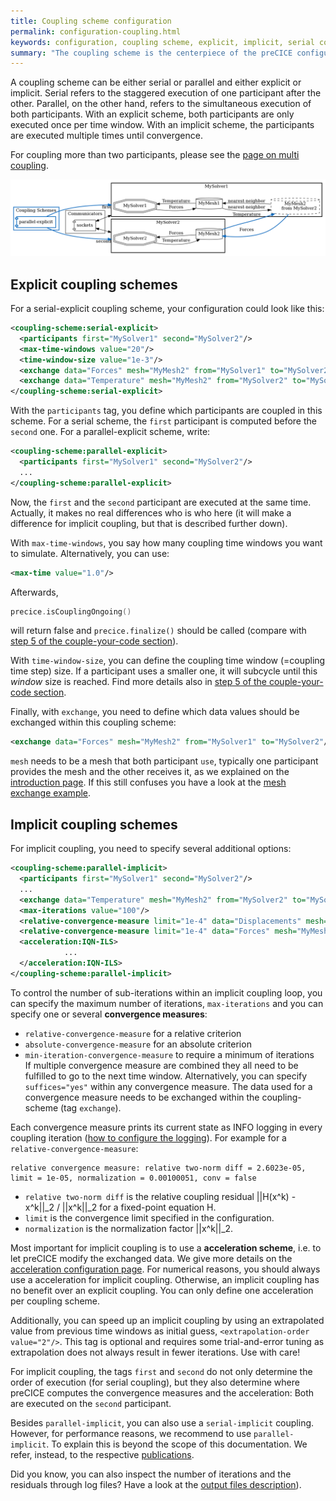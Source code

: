 ```yaml
---
title: Coupling scheme configuration
permalink: configuration-coupling.html
keywords: configuration, coupling scheme, explicit, implicit, serial coupling, parallel coupling
summary: "The coupling scheme is the centerpiece of the preCICE configuration. It describes the logical execution order of two or more participants. On this page, we explain how to couple two participants."
---
```


A coupling scheme can be either serial or parallel and either explicit or implicit. Serial refers to the staggered execution of one participant after the other. Parallel, on the other hand, refers to the simultaneous execution of both participants. With an explicit scheme, both participants are only executed once per time window. With an implicit scheme, the participants are executed multiple times until convergence.

For coupling more than two participants, please see the [page on multi coupling](configuration-coupling-multi.html).

![Coupling scheme configuration](images/docs/configuration/doc-cplscheme.png)

## Explicit coupling schemes

For a serial-explicit coupling scheme, your configuration could look like this:

```xml
<coupling-scheme:serial-explicit>
  <participants first="MySolver1" second="MySolver2"/>
  <max-time-windows value="20"/>
  <time-window-size value="1e-3"/>
  <exchange data="Forces" mesh="MyMesh2" from="MySolver1" to="MySolver2"/>
  <exchange data="Temperature" mesh="MyMesh2" from="MySolver2" to="MySolver1"/>
</coupling-scheme:serial-explicit>
```

With the `participants` tag, you define which participants are coupled in this scheme. For a serial scheme, the `first` participant is computed before the `second` one. For a parallel-explicit scheme, write:

```xml
<coupling-scheme:parallel-explicit>
  <participants first="MySolver1" second="MySolver2"/>
  ...
</coupling-scheme:parallel-explicit>
```

Now, the `first` and the `second` participant are executed at the same time. Actually, it makes no real differences who is who here (it will make a difference for implicit coupling, but that is described further down).

With `max-time-windows`, you say how many coupling time windows you want to simulate. Alternatively, you can use:

```xml
<max-time value="1.0"/> 
```

Afterwards,

```c++
precice.isCouplingOngoing()
```

will return false and `precice.finalize()` should be called (compare with [step 5 of the couple-your-code section](couple-your-code-timestep-sizes.html#steering-the-end-of-the-simulation)).  

With `time-window-size`, you can define the coupling time window (=coupling time step) size. If a participant uses a smaller one, it will subcycle until this _window_ size is reached. Find more details also in [step 5 of the couple-your-code section](couple-your-code-timestep-sizes.html).

Finally, with `exchange`, you need to define which data values should be exchanged within this coupling scheme:

```xml
<exchange data="Forces" mesh="MyMesh2" from="MySolver1" to="MySolver2"/>
```

`mesh` needs to be a mesh that both participant `use`, typically one participant provides the mesh and the other receives it, as we explained on the [introduction page](configuration-introduction.html). If this still confuses you have a look at the [mesh exchange example](configuration-coupling-mesh-exchange.html).

## Implicit coupling schemes

For implicit coupling, you need to specify several additional options:

```xml
<coupling-scheme:parallel-implicit>
  <participants first="MySolver1" second="MySolver2"/>
  ...
  <exchange data="Temperature" mesh="MyMesh2" from="MySolver2" to="MySolver1"/>        
  <max-iterations value="100"/>
  <relative-convergence-measure limit="1e-4" data="Displacements" mesh="MyMesh2"/>
  <relative-convergence-measure limit="1e-4" data="Forces" mesh="MyMesh2"/>
  <acceleration:IQN-ILS>
            ...
  </acceleration:IQN-ILS>
</coupling-scheme:parallel-implicit>
```

To control the number of sub-iterations within an implicit coupling loop, you can specify the maximum number of iterations, `max-iterations` and you can specify one or several **convergence measures**:

* `relative-convergence-measure` for a relative criterion
* `absolute-convergence-measure` for an absolute criterion
* `min-iteration-convergence-measure` to require a minimum of iterations  
If multiple convergence measure are combined they all need to be fulfilled to go to the next time window. Alternatively, you can specify `suffices="yes"` within any convergence measure.
The data used for a convergence measure needs to be exchanged within the coupling-scheme (tag `exchange`).

Each convergence measure prints its current state as INFO logging in every coupling iteration ([how to configure the logging](configuration-logging.html)). For example for a `relative-convergence-measure`:

```text
relative convergence measure: relative two-norm diff = 2.6023e-05, limit = 1e-05, normalization = 0.00100051, conv = false
```

* `relative two-norm diff` is the relative coupling residual \|\|H(x^k) - x^k\|\|_2 / \|\|x^k\|\|_2 for a fixed-point equation H.
* `limit` is the convergence limit specified in the configuration.
* `normalization` is the normalization factor \|\|x^k\|\|_2.

Most important for implicit coupling is to use a **acceleration scheme**, i.e. to let preCICE modify the exchanged data. We give more details on the [acceleration configuration page](configuration-acceleration.html). For numerical reasons, you should always use a acceleration for implicit coupling. Otherwise, an implicit coupling has no benefit over an explicit coupling. You can only define one acceleration per coupling scheme.

Additionally, you can speed up an implicit coupling by using an extrapolated value from previous time windows as initial guess, `<extrapolation-order value="2"/>`. This tag is optional and requires some trial-and-error tuning as extrapolation does not always result in fewer iterations. Use with care!

For implicit coupling, the tags `first` and `second` do not only determine the order of execution (for serial coupling), but they also determine where preCICE computes the convergence measures and the acceleration: Both are executed on the `second` participant.

Besides `parallel-implicit`, you can also use a `serial-implicit` coupling. However, for performance reasons, we recommend to use `parallel-implicit`. To explain this is beyond the scope of this documentation. We refer, instead, to the respective [publications](fundamentals-literature-guide.html).

Did you know, you can also inspect the number of iterations and the residuals through log files? Have a look at the [output files description](fundamentals-output-files.html)).
